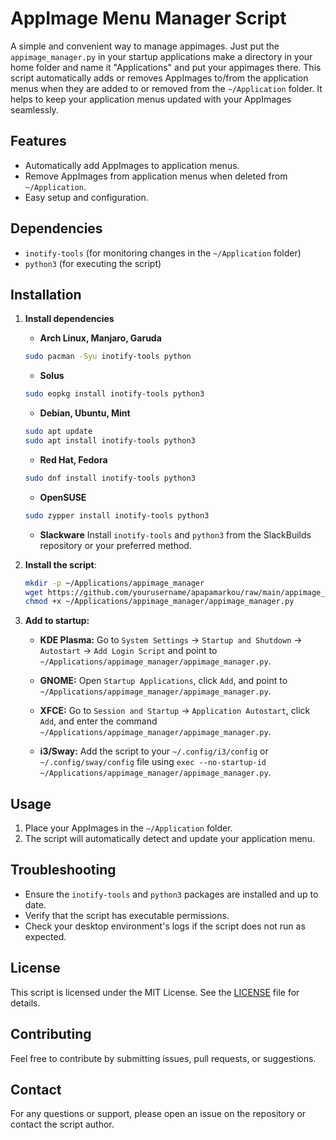 # AppImage Menu Manager Script

A simple and convenient way to manage appimages. Just put the `appimage_manager.py` in your startup applications make a directory in your home folder and name it "Applications" and put your appimages there. 
This script automatically adds or removes AppImages to/from the application menus when they are added to or removed from the `~/Application` folder. It helps to keep your application menus updated with your AppImages seamlessly.

## Features

- Automatically add AppImages to application menus.
- Remove AppImages from application menus when deleted from `~/Application`.
- Easy setup and configuration.

## Dependencies

- `inotify-tools` (for monitoring changes in the `~/Application` folder)
- `python3` (for executing the script)

## Installation

1. **Install dependencies**
   - **Arch Linux, Manjaro, Garuda**
    ```sh
    sudo pacman -Syu inotify-tools python
    ```

    - **Solus**
    ```sh
    sudo eopkg install inotify-tools python3
    ```

    - **Debian, Ubuntu, Mint**
    ```sh
    sudo apt update
    sudo apt install inotify-tools python3
    ```

    - **Red Hat, Fedora**
    ```sh
    sudo dnf install inotify-tools python3
    ```

    - **OpenSUSE**
    ```sh
    sudo zypper install inotify-tools python3
    ```

    - **Slackware**
    Install `inotify-tools` and `python3` from the SlackBuilds repository or your preferred method.


2. **Install the script**:
    ```bash
    mkdir -p ~/Applications/appimage_manager
    wget https://github.com/yourusername/apapamarkou/raw/main/appimage_manager.py -O ~/Applications/appimage_manager/appimage_manager.py
    chmod +x ~/Applications/appimage_manager/appimage_manager.py
    ```


3. **Add to startup:**

    - **KDE Plasma:** Go to `System Settings` -> `Startup and Shutdown` -> `Autostart` -> `Add Login Script` and point to `~/Applications/appimage_manager/appimage_manager.py`.

    - **GNOME:** Open `Startup Applications`, click `Add`, and point to `~/Applications/appimage_manager/appimage_manager.py`.

    - **XFCE:** Go to `Session and Startup` -> `Application Autostart`, click `Add`, and enter the command `~/Applications/appimage_manager/appimage_manager.py`.

    - **i3/Sway:** Add the script to your `~/.config/i3/config` or `~/.config/sway/config` file using `exec --no-startup-id ~/Applications/appimage_manager/appimage_manager.py`.


## Usage

1. Place your AppImages in the `~/Application` folder.
2. The script will automatically detect and update your application menu.

## Troubleshooting

- Ensure the `inotify-tools` and `python3` packages are installed and up to date.
- Verify that the script has executable permissions.
- Check your desktop environment's logs if the script does not run as expected.

## License

This script is licensed under the MIT License. See the [LICENSE](LICENSE) file for details.

## Contributing

Feel free to contribute by submitting issues, pull requests, or suggestions.

## Contact

For any questions or support, please open an issue on the repository or contact the script author.


